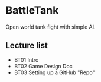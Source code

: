 # BattleTank
Open world tank fight with simple AI.

## Lecture list
* BT01 Intro
* BT02 Game Design Doc
* BT03 Setting up a GitHub "Repo"
